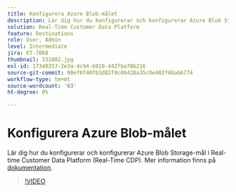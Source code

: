 ```yaml
---
title: Konfigurera Azure Blob-målet
description: Lär dig hur du konfigurerar och konfigurerar Azure Blob Storage-mål i Real-time Customer Data Platform (Real-Time CDP).
solution: Real-Time Customer Data Platform
feature: Destinations
role: User, Admin
level: Intermediate
jira: KT-7068
thumbnail: 331082.jpg
exl-id: 17340357-2e3a-4c94-b010-442fba70b216
source-git-commit: 00ef0f40fb3d82f0c06428a35c0e402f46ab6774
workflow-type: tm+mt
source-wordcount: '63'
ht-degree: 0%

---
```


# Konfigurera Azure Blob-målet

Lär dig hur du konfigurerar och konfigurerar Azure Blob Storage-mål i Real-time Customer Data Platform (Real-Time CDP). Mer information finns på [dokumentation](https://experienceleague.adobe.com/docs/experience-platform/destinations/catalog/cloud-storage/azure-blob.html).

>[!VIDEO](https://video.tv.adobe.com/v/331082/?learn=on)

